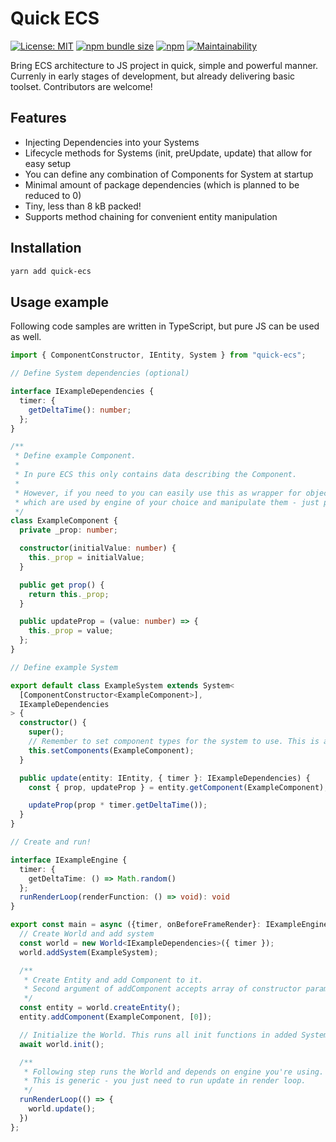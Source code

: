 # Quick ECS

[![License: MIT](https://img.shields.io/npm/l/quick-ecs?style=flat)](https://opensource.org/licenses/MIT)
[![npm bundle size](https://img.shields.io/bundlephobia/minzip/quick-ecs?style=flat)](https://www.npmjs.com/package/quick-ecs)
[![npm](https://img.shields.io/npm/v/quick-ecs?style=flat)](https://www.npmjs.com/package/quick-ecs)
[![Maintainability](https://api.codeclimate.com/v1/badges/92c6671bbb5283ee1c3c/maintainability)](https://codeclimate.com/github/hemi93/quick-ecs/maintainability)

Bring ECS architecture to JS project in quick, simple and powerful manner.
Currenly in early stages of development, but already delivering basic toolset. Contributors are welcome!

## Features

- Injecting Dependencies into your Systems
- Lifecycle methods for Systems (init, preUpdate, update) that allow for easy setup
- You can define any combination of Components for System at startup
- Minimal amount of package dependencies (which is planned to be reduced to 0)
- Tiny, less than 8 kB packed!
- Supports method chaining for convenient entity manipulation

## Installation

```bash
yarn add quick-ecs
```

## Usage example

Following code samples are written in TypeScript, but pure JS can be used as well.

```typescript
import { ComponentConstructor, IEntity, System } from "quick-ecs";

// Define System dependencies (optional)

interface IExampleDependencies {
  timer: {
    getDeltaTime(): number;
  };
}

/**
 * Define example Component.
 *
 * In pure ECS this only contains data describing the Component.
 *
 * However, if you need to you can easily use this as wrapper for objects
 * which are used by engine of your choice and manipulate them - just pass them in constructor.
 */
class ExampleComponent {
  private _prop: number;

  constructor(initialValue: number) {
    this._prop = initialValue;
  }

  public get prop() {
    return this._prop;
  }

  public updateProp = (value: number) => {
    this._prop = value;
  };
}

// Define example System

export default class ExampleSystem extends System<
  [ComponentConstructor<ExampleComponent>],
  IExampleDependencies
> {
  constructor() {
    super();
    // Remember to set component types for the system to use. This is also type-safe.
    this.setComponents(ExampleComponent);
  }

  public update(entity: IEntity, { timer }: IExampleDependencies) {
    const { prop, updateProp } = entity.getComponent(ExampleComponent);

    updateProp(prop * timer.getDeltaTime());
  }
}

// Create and run!

interface IExampleEngine {
  timer: {
    getDeltaTime: () => Math.random()
  };
  runRenderLoop(renderFunction: () => void): void
}

export const main = async ({timer, onBeforeFrameRender}: IExampleEngine) => {
  // Create World and add system
  const world = new World<IExampleDependencies>({ timer });
  world.addSystem(ExampleSystem);

  /**
   * Create Entity and add Component to it.
   * Second argument of addComponent accepts array of constructor params, type safe!
   */
  const entity = world.createEntity();
  entity.addComponent(ExampleComponent, [0]);

  // Initialize the World. This runs all init functions in added Systems.
  await world.init();

  /**
   * Following step runs the World and depends on engine you're using.
   * This is generic - you just need to run update in render loop.
   */
  runRenderLoop(() => {
    world.update();
  })
};
```
